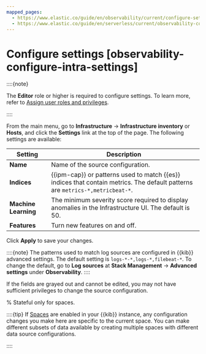 ```yaml
---
mapped_pages:
  - https://www.elastic.co/guide/en/observability/current/configure-settings.html
  - https://www.elastic.co/guide/en/serverless/current/observability-configure-intra-settings.html
---
```


# Configure settings [observability-configure-intra-settings]

::::{note}

The **Editor** role or higher is required to configure settings. To learn more, refer to [Assign user roles and privileges](/deploy-manage/users-roles/cloud-organization/user-roles.md#general-assign-user-roles).

::::


From the main menu, go to **Infrastructure** → **Infrastructure inventory** or **Hosts**, and click the **Settings** link at the top of the page. The following settings are available:

| Setting | Description |
| --- | --- |
| **Name** | Name of the source configuration. |
| **Indices** | {{ipm-cap}} or patterns used to match {{es}} indices that contain metrics. The default patterns are `metrics-*,metricbeat-*`. |
| **Machine Learning** | The minimum severity score required to display anomalies in the Infrastructure UI. The default is 50. |
| **Features** | Turn new features on and off. |

Click **Apply** to save your changes.

::::{note}
The patterns used to match log sources are configured in {{kib}} advanced settings. The default setting is `logs-*-*,logs-*,filebeat-*`. To change the default, go to **Log sources** at **Stack Management** → **Advanced settings** under **Observability**.
::::


If the fields are grayed out and cannot be edited, you may not have sufficient privileges to change the source configuration.

% Stateful only for spaces.

::::{tip}
If [Spaces](/deploy-manage/manage-spaces.md) are enabled in your {{kib}} instance, any configuration changes you make here are specific to the current space. You can make different subsets of data available by creating multiple spaces with different data source configurations.

::::